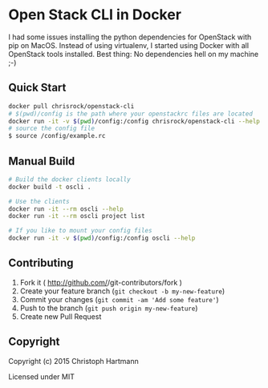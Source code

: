 # Open Stack CLI in Docker

I had some issues installing the python dependencies for OpenStack with pip on MacOS. Instead of using virtualenv, I started using Docker with all OpenStack tools installed. Best thing: No dependencies hell on my machine ;-)

## Quick Start

```bash
docker pull chrisrock/openstack-cli
# $(pwd)/config is the path where your openstackrc files are located
docker run -it -v $(pwd)/config:/config chrisrock/openstack-cli --help
# source the config file
$ source /config/example.rc
```

## Manual Build

```bash
# Build the docker clients locally
docker build -t oscli .

# Use the clients
docker run -it --rm oscli --help
docker run -it --rm oscli project list

# If you like to mount your config files
docker run -it -v $(pwd)/config:/config oscli --help
```

## Contributing

1. Fork it ( http://github.com/<my-github-username>/git-contributors/fork )
2. Create your feature branch (`git checkout -b my-new-feature`)
3. Commit your changes (`git commit -am 'Add some feature'`)
4. Push to the branch (`git push origin my-new-feature`)
5. Create new Pull Request

## Copyright

Copyright (c) 2015 Christoph Hartmann

Licensed under MIT